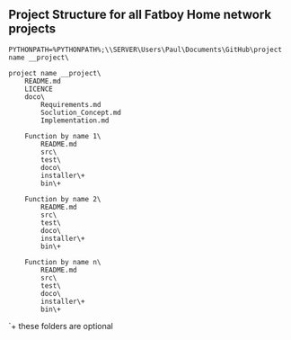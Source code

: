 ## Project Structure for all Fatboy Home network projects

```
PYTHONPATH=%PYTHONPATH%;\\SERVER\Users\Paul\Documents\GitHub\project name __project\

project name __project\
	README.md
	LICENCE
	doco\
		Requirements.md
		Soclution_Concept.md
		Implementation.md

	Function by name 1\ 
		README.md
		src\
		test\
		doco\
        installer\+
        bin\+
	
	Function by name 2\ 
		README.md
		src\
		test\
		doco\
        installer\+
        bin\+

	Function by name n\ 
		README.md
		src\
		test\
		doco\
        installer\+
        bin\+
```

`+ these folders are optional
